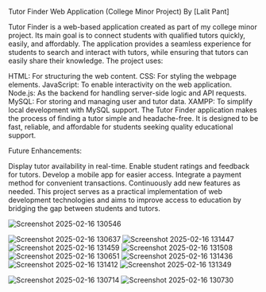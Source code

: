 
Tutor Finder Web Application (College Minor Project)
By [Lalit Pant]

Tutor Finder is a web-based application created as part of my college minor project. Its main goal is to connect students with qualified tutors quickly, easily, and affordably. The application provides a seamless experience for students to search and interact with tutors, while ensuring that tutors can easily share their knowledge. The project uses:

HTML: For structuring the web content.
CSS: For styling the webpage elements.
JavaScript: To enable interactivity on the web application.
Node.js: As the backend for handling server-side logic and API requests.
MySQL: For storing and managing user and tutor data.
XAMPP: To simplify local development with MySQL support.
The Tutor Finder application makes the process of finding a tutor simple and headache-free. It is designed to be fast, reliable, and affordable for students seeking quality educational support.

Future Enhancements:

Display tutor availability in real-time.
Enable student ratings and feedback for tutors.
Develop a mobile app for easier access.
Integrate a payment method for convenient transactions.
Continuously add new features as needed.
This project serves as a practical implementation of web development technologies and aims to improve access to education by bridging the gap between students and tutors.

![Screenshot 2025-02-16 130546](https://github.com/user-attachments/assets/1d7f09df-c13f-4820-91fc-c0b013bc4a6e)

![Screenshot 2025-02-16 130637](https://github.com/user-attachments/assets/a5166ac8-dc56-47a4-b90d-e2fa01bafbe9)
![Screenshot 2025-02-16 131447](https://github.com/user-attachments/assets/c67afb0c-0c48-4709-b7a8-5d7fc7ecbb2a)
![Screenshot 2025-02-16 131459](https://github.com/user-attachments/assets/c840425c-43d2-462a-b3ff-54f84054195f)
![Screenshot 2025-02-16 131508](https://github.com/user-attachments/assets/a36201b4-5c40-4b2d-85d7-ddd80a5f9ab3)
![Screenshot 2025-02-16 130651](https://github.com/user-attachments/assets/5ef0a748-5481-408a-978a-c4900ca16205)
![Screenshot 2025-02-16 131436](https://github.com/user-attachments/assets/b6de2bdb-6717-44a7-b02c-e61908c8f483)
![Screenshot 2025-02-16 131412](https://github.com/user-attachments/assets/af7640de-0e74-4ad6-8083-536923c928ca)
![Screenshot 2025-02-16 131349](https://github.com/user-attachments/assets/bbb0d489-09e9-465a-87dd-782e4bd0ee26)

![Screenshot 2025-02-16 130714](https://github.com/user-attachments/assets/ce70445a-517e-4e55-801c-a6ebfa46c3d3)
![Screenshot 2025-02-16 130730](https://github.com/user-attachments/assets/d119fc40-8f8f-4379-8403-8ebc4dad3863)
